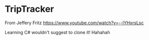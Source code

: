 # TripTracker
From Jeffery Fritz https://www.youtube.com/watch?v=--lYHxrsLsc


Learning C# wouldn't suggest to clone it! Hahahah

